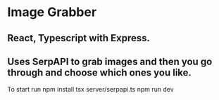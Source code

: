 # Image Grabber

## React, Typescript with Express.

## Uses SerpAPI to grab images and then you go through and choose which ones you like.

To start run 
npm install
tsx server/serpapi.ts
npm run dev
